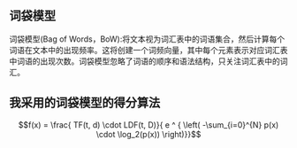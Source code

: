 <!--
 * @Description: 
 * @Author: 唐健峰
 * @Date: 2023-09-14 15:21:44
 * @LastEditors: ${author}
 * @LastEditTime: 2023-09-15 16:06:57
-->
## 词袋模型
词袋模型(Bag of Words，BoW):将文本视为词汇表中的词语集合，然后计算每个词语在文本中的出现频率。这将创建一个词频向量，其中每个元素表示对应词汇表中词语的出现次数。词袋模型忽略了词语的顺序和语法结构，只关注词汇表中的词汇。

## 我采用的词袋模型的得分算法

$$f(x) = \frac{ TF(t, d) \cdot LDF(t, D)}{ e ^ { \left( -\sum_{i=0}^{N} p(x) \cdot \log_2(p(x)) \right)}}$$
